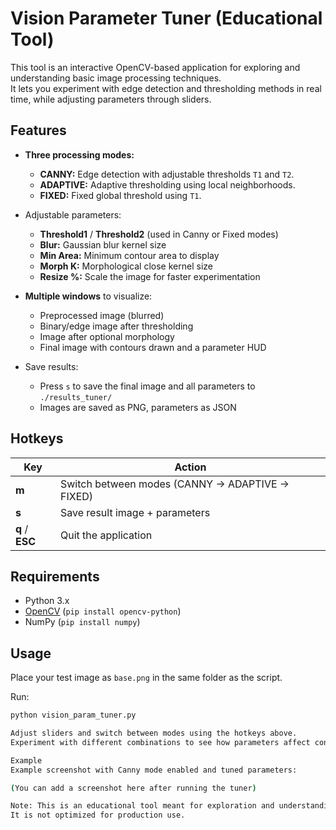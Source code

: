 # Vision Parameter Tuner (Educational Tool)

This tool is an interactive OpenCV-based application for exploring and understanding basic image processing techniques.  
It lets you experiment with edge detection and thresholding methods in real time, while adjusting parameters through sliders.

## Features

- **Three processing modes:**
  - **CANNY:** Edge detection with adjustable thresholds `T1` and `T2`.
  - **ADAPTIVE:** Adaptive thresholding using local neighborhoods.
  - **FIXED:** Fixed global threshold using `T1`.

- Adjustable parameters:
  - **Threshold1** / **Threshold2** (used in Canny or Fixed modes)
  - **Blur:** Gaussian blur kernel size
  - **Min Area:** Minimum contour area to display
  - **Morph K:** Morphological close kernel size
  - **Resize %:** Scale the image for faster experimentation

- **Multiple windows** to visualize:
  - Preprocessed image (blurred)
  - Binary/edge image after thresholding
  - Image after optional morphology
  - Final image with contours drawn and a parameter HUD

- Save results:
  - Press `s` to save the final image and all parameters to `./results_tuner/`
  - Images are saved as PNG, parameters as JSON

## Hotkeys

| Key        | Action                                          |
|------------|-------------------------------------------------|
| **m**      | Switch between modes (CANNY → ADAPTIVE → FIXED) |
| **s**      | Save result image + parameters                  |
| **q** / **ESC** | Quit the application                       |

## Requirements

- Python 3.x  
- [OpenCV](https://opencv.org/) (`pip install opencv-python`)  
- NumPy (`pip install numpy`)

## Usage

Place your test image as `base.png` in the same folder as the script.

Run:
```bash
python vision_param_tuner.py

Adjust sliders and switch between modes using the hotkeys above.
Experiment with different combinations to see how parameters affect contour detection.

Example
Example screenshot with Canny mode enabled and tuned parameters:

(You can add a screenshot here after running the tuner)

Note: This is an educational tool meant for exploration and understanding of image processing concepts.
It is not optimized for production use.